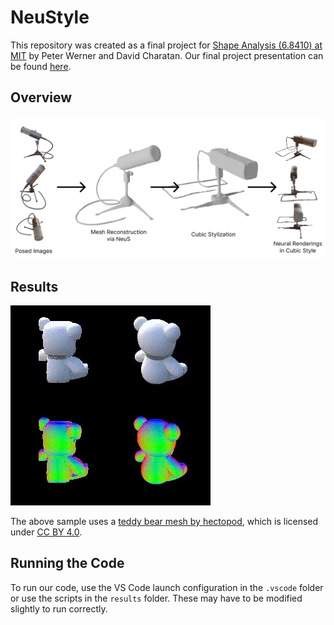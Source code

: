 # NeuStyle

This repository was created as a final project for [Shape Analysis (6.8410) at MIT](https://groups.csail.mit.edu/gdpgroup/68410_spring_2023.html) by Peter Werner and David Charatan. Our final project presentation can be found [here](https://docs.google.com/presentation/d/1ws5GfBZHxouUavc_JZej0S6HG_d76FC7SZaEaBrifn4/edit?usp=sharing).

## Overview

![overview of this repository](samples/overview.png)

## Results

![cubic stylization rendering of teddy bear](samples/animation.gif)

The above sample uses a [teddy bear mesh by hectopod](https://sketchfab.com/3d-models/teddy-bears-e84b12b4ac20402aaf4d40f2219cd0e2), which is licensed under [CC BY 4.0](https://creativecommons.org/licenses/by/4.0/).

## Running the Code

To run our code, use the VS Code launch configuration in the `.vscode` folder or use the scripts in the `results` folder. These may have to be modified slightly to run correctly.
